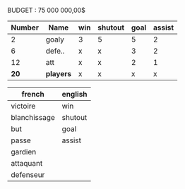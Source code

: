 BUDGET : 75 000 000,00$


| Number | Name | win | shutout | goal | assist |
|---|---|---|---|---|---|
| 2 | goaly| 3 | 5 | 5 | 2 |
| 6 | defe.. | x | x | 3| 2|
| 12 | att |x |x |2 |1|
| **20** | **players** | x|x|x|x|


| french | english |
|---|---|
| victoire | win |
| blanchissage | shutout |
| but | goal |
| passe | assist |
| gardien | |
| attaquant | |
| defenseur | |





